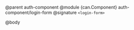 @parent auth-component
@module {can.Component} auth-component/login-form <login-form>
@signature `<login-form>`

@body

## <login-form>

